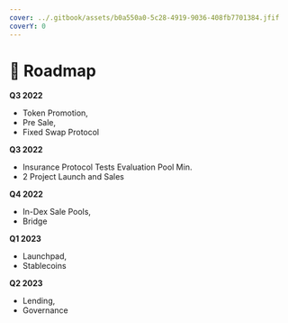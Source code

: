 ```yaml
---
cover: ../.gitbook/assets/b0a550a0-5c28-4919-9036-408fb7701384.jfif
coverY: 0
---
```


# 🚀 Roadmap

**Q3 2022**

* Token Promotion,&#x20;
* Pre Sale, &#x20;
* Fixed Swap Protocol

**Q3 2022**

* Insurance Protocol Tests Evaluation Pool Min.&#x20;
* 2 Project Launch and Sales

**Q4 2022**

* In-Dex Sale Pools,
* Bridge

**Q1 2023**

* Launchpad,&#x20;
* Stablecoins

**Q2 2023**

* &#x20;Lending,&#x20;
* Governance
